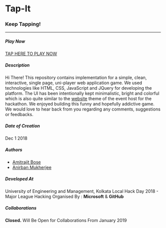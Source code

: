 # Tap-It
### Keep Tapping! 
--------------------------
##### Play Now
[TAP HERE TO PLAY NOW](https://cdn.staticaly.com/gh/amitrajitbose/TapIt/90be9841/index.html)
##### Description
Hi There!
This repository contains implementation for a simple, clean, interactive, single page, uni-player web application game. We used technologies like HTML, CSS, JavaScript and JQuery for developing the platform. The UI has been intentionally kept minimalistic, bright and colorful which is also quite similar to the [website](https://localhackday.mlh.io/) theme of the event host for the hackathon.
We enjoyed building this funny and hopefully addictive game. We would love to hear back from you regarding any comments, suggestions or feedbacks.
##### Date of Creation
Dec 1 2018
##### Authors
- [Amitrajit Bose](https://github.com/amitrajitbose)
- [Anirban Mukherjee](https://github.com/AnirbanMukherjeeXD)

##### Developed At
University of Engineering and Management, Kolkata
Local Hack Day 2018 - Major League Hacking
Organised By : **Microsoft** & **GitHub**

##### Collaborations
**Closed.** Will Be Open for Collaborations From January 2019
